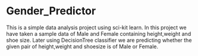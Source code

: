 # Gender_Predictor
This is a simple data analysis project using sci-kit learn. In this project we have taken a sample data of Male and Female containing height,weight and shoe size. Later using DecisionTree classifier we are predicting whether the given pair of height,weight and shoesize is of Male or Female.
